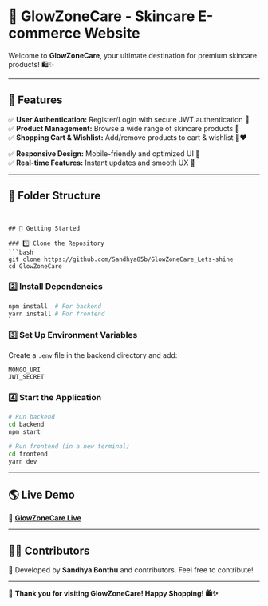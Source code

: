
# 🌟 GlowZoneCare - Skincare E-commerce Website

Welcome to **GlowZoneCare**, your ultimate destination for premium skincare products! 🛍️✨

---

## 🚀 Features

✅ **User Authentication:** Register/Login with secure JWT authentication 🔐  
✅ **Product Management:** Browse a wide range of skincare products 🧴  
✅ **Shopping Cart & Wishlist:** Add/remove products to cart & wishlist 🛒❤️  

✅ **Responsive Design:** Mobile-friendly and optimized UI 📱  
✅ **Real-time Features:** Instant updates and smooth UX 🚀  

---


## 📂 Folder Structure

```


## 🚀 Getting Started

### 1️⃣ Clone the Repository
```bash
git clone https://github.com/Sandhya85b/GlowZoneCare_Lets-shine
cd GlowZoneCare
```

### 2️⃣ Install Dependencies
```bash
npm install  # For backend
yarn install # For frontend
```

### 3️⃣ Set Up Environment Variables
Create a `.env` file in the backend directory and add:
```
MONGO_URI
JWT_SECRET

```

### 4️⃣ Start the Application
```bash
# Run backend
cd backend
npm start

# Run frontend (in a new terminal)
cd frontend
yarn dev
```

---

## 🌎 Live Demo
🔗 **[GlowZoneCare Live]([https://sandhya85b.github.io/GlowZoneCare_Lets-shine/)**

---

## 👨‍💻 Contributors
🚀 Developed by **Sandhya Bonthu** and contributors. Feel free to contribute!

---



💖 **Thank you for visiting GlowZoneCare! Happy Shopping! 🛍️✨**

